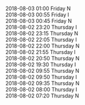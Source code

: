 2018-08-03 01:00 Friday  N  
2018-08-03 00:55 Friday  I  
2018-08-03 00:45 Friday  N  
2018-08-02 23:20 Thursday  I  
2018-08-02 23:15 Thursday  N  
2018-08-02 22:05 Thursday  I  
2018-08-02 22:00 Thursday  N  
2018-08-02 21:55 Thursday  I  
2018-08-02 20:50 Thursday  N  
2018-08-02 19:30 Thursday  I  
2018-08-02 09:55 Thursday  N  
2018-08-02 09:50 Thursday  I  
2018-08-02 09:35 Thursday  N  
2018-08-02 08:00 Thursday  I  
2018-08-02 07:20 Thursday  N  
